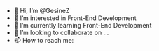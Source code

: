 - 👋 Hi, I’m @GesineZ
- 👀 I’m interested in Front-End Development
- 🌱 I’m currently learning Front-End Development
- 💞️ I’m looking to collaborate on ...
- 📫 How to reach me: 

<!---
GesineZ/GesineZ is a ✨ special ✨ repository because its `README.md` (this file) appears on your GitHub profile.
You can click the Preview link to take a look at your changes.
--->
